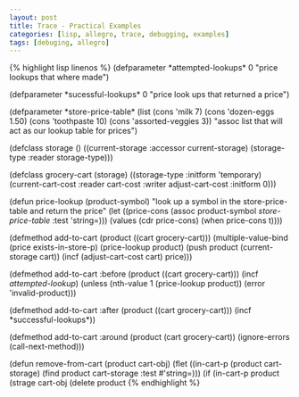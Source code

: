 ```yaml
---
layout: post
title: Trace - Practical Examples
categories: [lisp, allegro, trace, debugging, examples]
tags: [debuging, allegro]
---
```

{% highlight lisp linenos %}
(defparameter \*attempted-lookups\* 0 "price lookups that where made")

(defparameter \*sucessful-lookups\* 0 "price look ups that returned a price")

(defparameter \*store-price-table\*
  (list
   (cons 'milk 7)
   (cons 'dozen-eggs 1.50)
   (cons 'toothpaste 10)
   (cons 'assorted-veggies 3))
  "assoc list that will act as our lookup table for prices")

(defclass storage ()
  ((current-storage :accessor current-storage)
   (storage-type :reader storage-type)))

(defclass grocery-cart (storage)
  ((storage-type :initform 'temporary)
   (current-cart-cost :reader cart-cost :writer adjust-cart-cost :initform 0)))

(defun price-lookup (product-symbol)
  "look up a symbol in the store-price-table and return the price"
  (let ((price-cons (assoc product-symbol *store-price-table* :test 'string=)))
    (values (cdr price-cons)
            (when price-cons t))))

(defmethod add-to-cart (product ((cart grocery-cart)))
  (multiple-value-bind (price exists-in-store-p)
      (price-lookup product)
    (push product (current-storage cart))
    (incf (adjust-cart-cost cart) price)))

(defmethod add-to-cart :before (product ((cart grocery-cart)))
  (incf *attempted-lookup*)
  (unless (nth-value 1 (price-lookup product))
    (error 'invalid-product)))

(defmethod add-to-cart :after (product ((cart grocery-cart)))
  (incf \*successful-lookups\*))

(defmethod add-to-cart :around (product (cart grocery-cart))
  (ignore-errors (call-next-method)))

(defun remove-from-cart (product cart-obj)
  (flet ((in-cart-p (product cart-storage)
           (find product cart-storage :test #'string=)))
    (if (in-cart-p product (strage cart-obj 
    (delete product
{% endhighlight %}

